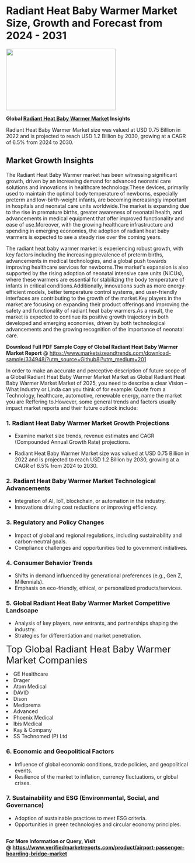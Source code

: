 <H1>Radiant Heat Baby Warmer Market Size, Growth and Forecast from 2024 - 2031</H1><img class="aligncenter size-medium wp-image-584254" src="https://thirdeyenews.in/wp-content/uploads/2024/09/Global-Market-Research-300x168.jpeg" alt="" width="300" height="168" /><p><strong>Global&nbsp;<a href="https://www.marketsizeandtrends.com/download-sample/334948/?utm_source=Github8j?utm_medium=201">Radiant Heat Baby Warmer Market</a> Insights</strong></p><p>Radiant Heat Baby Warmer Market size was valued at USD 0.75 Billion in 2022 and is projected to reach USD 1.2 Billion by 2030, growing at a CAGR of 6.5% from 2024 to 2030.</p><p><h2>Market Growth Insights</h2> <p>The Radiant Heat Baby Warmer market has been witnessing significant growth, driven by an increasing demand for advanced neonatal care solutions and innovations in healthcare technology.These devices, primarily used to maintain the optimal body temperature of newborns, especially preterm and low-birth-weight infants, are becoming increasingly important in hospitals and neonatal care units worldwide.The market is expanding due to the rise in premature births, greater awareness of neonatal health, and advancements in medical equipment that offer improved functionality and ease of use.Moreover, with the growing healthcare infrastructure and spending in emerging economies, the adoption of radiant heat baby warmers is expected to see a steady rise over the coming years.</p> <p>The radiant heat baby warmer market is experiencing robust growth, with key factors including the increasing prevalence of preterm births, advancements in medical technologies, and a global push towards improving healthcare services for newborns.The market's expansion is also supported by the rising adoption of neonatal intensive care units (NICUs), where these warmers are essential for stabilizing the body temperature of infants in critical conditions.Additionally, innovations such as more energy-efficient models, better temperature control systems, and user-friendly interfaces are contributing to the growth of the market.Key players in the market are focusing on expanding their product offerings and improving the safety and functionality of radiant heat baby warmers.As a result, the market is expected to continue its positive growth trajectory in both developed and emerging economies, driven by both technological advancements and the growing recognition of the importance of neonatal care.</p> <p><span class=""><strong>Download Full PDF Sample Copy of Global Radiant Heat Baby Warmer Market Report</strong> @ <a href="https://www.marketsizeandtrends.com/download-sample/334948/?utm_source=Github8j?utm_medium=201" target="_blank">https://www.marketsizeandtrends.com/download-sample/334948/?utm_source=Github8j?utm_medium=201</a></span></p><p>In order to make an accurate and perceptive description of future scope of a Global&nbsp;Radiant Heat Baby Warmer Market Market as Global&nbsp;Radiant Heat Baby Warmer Market Market of 2025, you need to describe a clear Vision &ndash; What Industry or Linda can you think of for example: Quote from a Technology, healthcare, automotive, renewable energy, name the market you are Reffering to.However, some general trends and factors usually impact market reports and their future outlook include:</p><h3>1.&nbsp;<strong>Radiant Heat Baby Warmer Market Growth Projections</strong></h3><ul><li>Examine market size trends, revenue estimates and CAGR (Compounded Annual Growth Rate) projections.</li><li><p>Radiant Heat Baby Warmer Market size was valued at USD 0.75 Billion in 2022 and is projected to reach USD 1.2 Billion by 2030, growing at a CAGR of 6.5% from 2024 to 2030.</p></li></ul><h3>2.&nbsp;<strong>Radiant Heat Baby Warmer Market Technological Advancements</strong></h3><ul><li>Integration of AI, IoT, blockchain, or automation in the industry.</li><li>Innovations driving cost reductions or improving efficiency.</li></ul><h3>3.&nbsp;<strong>Regulatory and Policy Changes</strong></h3><ul><li>Impact of global and regional regulations, including sustainability and carbon-neutral goals.</li><li>Compliance challenges and opportunities tied to government initiatives.</li></ul><h3>4.&nbsp;<strong>Consumer Behavior Trends</strong></h3><ul><li>Shifts in demand influenced by generational preferences (e.g., Gen Z, Millennials).</li><li>Emphasis on eco-friendly, ethical, or personalized products/services.</li></ul><h3>5.&nbsp;<strong>Global Radiant Heat Baby Warmer Market Competitive Landscape</strong></h3><ul><li>Analysis of key players, new entrants, and partnerships shaping the industry.</li><li>Strategies for differentiation and market penetration.</li></ul><p data-pm-slice="1 1 []"><span style="color: inherit; font-family: inherit; font-size: 25px;">Top Global Radiant Heat Baby Warmer Market Companies</span></p><div class="" data-test-id=""><p><li>GE Healthcare</li><li> Drager</li><li> Atom Medical</li><li> DAVID</li><li> Dison</li><li> Mediprema</li><li> Advanced</li><li> Phoenix Medical</li><li> Ibis Medical</li><li> Kay & Company</li><li> SS Technomed (P) Ltd</li></p></div><h3>6.&nbsp;<strong>Economic and Geopolitical Factors</strong></h3><ul><li>Influence of global economic conditions, trade policies, and geopolitical events.</li><li>Resilience of the market to inflation, currency fluctuations, or global crises.</li></ul><h3>7.&nbsp;<strong>Sustainability and ESG (Environmental, Social, and Governance)</strong></h3><ul><li>Adoption of sustainable practices to meet ESG criteria.</li><li>Opportunities in green technologies and circular economy principles.</li></ul><h2><strong style="font-size: 14px;">For More Information or Query, Visit @&nbsp;</strong><a style="background-color: #ffffff; font-size: 14px;" href="https://www.marketsizeandtrends.com/report/radiant-heat-baby-warmer-market/" target="_blank">https://www.verifiedmarketreports.com/product/airport-passenger-boarding-bridge-market</a></h2>